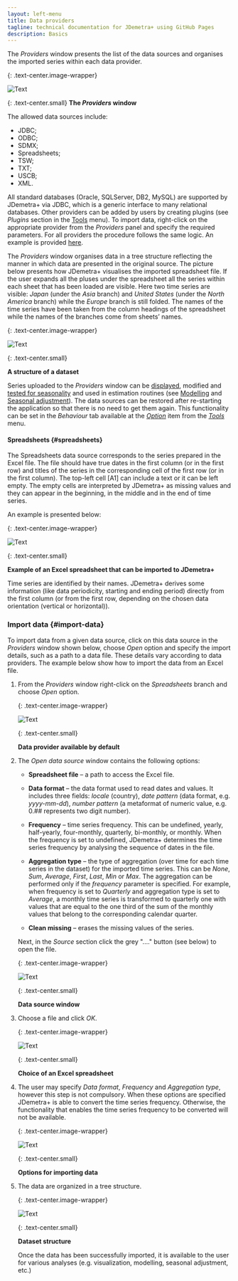 ```yaml
---
layout: left-menu
title: Data providers
tagline: technical documentation for JDemetra+ using GitHub Pages
description: Basics
---
```


The *Providers* window presents the list of the data sources and organises the imported series within each data provider.

{: .text-center.image-wrapper}

![Text](/assets/img/reference-manual/manual/A_Ref5.jpg)

{: .text-center.small}
**The *Providers* window**

The allowed data sources include:
* JDBC;
* ODBC;
* SDMX;
* Spreadsheets;
* TSW;
* TXT;
* USCB;
* XML.

All standard databases (Oracle, SQLServer, DB2, MySQL) are supported by
JDemetra+ via JDBC, which is a generic interface to many relational
databases. Other providers can be added by users by creating plugins
(see *Plugins* section in the [Tools](tools.html) menu). To import data, right-click on the appropriate
provider from the *Providers* panel and specify the required parameters.
For all providers the procedure follows the same logic. An example is provided [here](#import-data).

The *Providers* window organises data in a tree structure reflecting the
manner in which data are presented in the original source. The picture
below presents how JDemetra+ visualises the imported spreadsheet file.
If the user expands all the pluses under the spreadsheet all the series
within each sheet that has been loaded are visible. Here two time series
are visible: *Japan* (under the *Asia* branch) and *United States*
(under the *North America* branch) while the *Europe* branch is still
folded. The names of the time series have been taken from the column
headings of the spreadsheet while the names of the branches come from
sheets’ names.

{: .text-center.image-wrapper}

![Text](/assets/img/reference-manual/manual/A_Ref6.jpg)

{: .text-center.small}

**A structure of a dataset**

Series uploaded to the *Providers* window can be [displayed](../reference-manual/data-visualization.html), modified and [tested for seasonality](../case-studies/seasonalitytests.html)
and used in estimation routines (see [Modelling](modelling.html) and [Seasonal adjustment](sa.html)). 
The data sources can be restored after
re-starting the application so that there is no need to get them
again. This functionality can be set in the *Behaviour* tab available at
the [*Option*](../reference-manual/tools.html#options) item from the [*Tools*](../reference-manual/tools.html) menu.

#### Spreadsheets {#spreadsheets}

The Spreadsheets data source corresponds to the series prepared in the
Excel file. The file should have true dates in the first column (or in
the first row) and titles of the series in the corresponding cell of the
first row (or in the first column). The top-left cell \[A1\] can include
a text or it can be left empty. The empty cells are interpreted by
JDemetra+ as missing values and they can appear in the beginning, in the
middle and in the end of time series.

An example is presented below:

{: .text-center.image-wrapper}

![Text](/assets/img/reference-manual/manual/Aimage5.jpg)

{: .text-center.small}

**Example of an Excel spreadsheet that can be imported to JDemetra+**

Time series are identified by their names. JDemetra+ derives some
information (like data periodicity, starting and ending period) directly
from the first column (or from the first row, depending on the chosen
data orientation (vertical or horizontal)).

### Import data {#import-data}

To import data from a given data source, click on this data source in
the *Providers* window shown below, choose *Open* option and specify the
import details, such as a path to a data file. These details vary
according to data providers. The example below show how to import
the data from an Excel file.

1.  From the *Providers* window right-click on the *Spreadsheets* branch
    and choose *Open* option.

	{: .text-center.image-wrapper}

	![Text](/assets/img/reference-manual/manual/Aimage6.jpeg)

	{: .text-center.small}

	**Data provider available by default**

1.  The *Open data source* window contains the following options:

	-   **Spreadsheet file** – a path to access the Excel file.

	-   **Data format** – the data format used to read dates and values. It
    includes three fields: *locale* (country), *date pattern* (data
    format, e.g. *yyyy-mm-dd*), *number pattern* (a metaformat of
    numeric value, e.g. 0.\#\# represents two digit number).

	-   **Frequency** – time series frequency. This can be undefined, yearly,
    half-yearly, four-monthly, quarterly, bi-monthly, or monthly. When
    the frequency is set to undefined, JDemetra+ determines the time
    series frequency by analysing the sequence of dates in the file.

	-   **Aggregation type** – the type of aggregation (over time for each
    time series in the dataset) for the imported time series. This can
    be *None*, *Sum*, *Average*, *First*, *Last*, *Min* or *Max*. The
    aggregation can be performed only if the *frequency* parameter is
    specified. For example, when frequency is set to *Quarterly* and
    aggregation type is set to *Average*, a monthly time series is
    transformed to quarterly one with values that are equal to the one
    third of the sum of the monthly values that belong to the
    corresponding calendar quarter.

	-   **Clean missing** – erases the missing values of the series.

	Next, in the *Source* section click the grey "...." button (see below) to open the file.

	{: .text-center.image-wrapper}

	![Text](/assets/img/reference-manual/manual/Aimage7.jpeg)

	{: .text-center.small}

	**Data source window**

1.  Choose a file and click *OK*.

	{: .text-center.image-wrapper}

	![Text](/assets/img/reference-manual/manual/Aimage8.jpeg)

	{: .text-center.small}

	**Choice of an Excel spreadsheet**

1.  The user may specify *Data format*, *Frequency* and *Aggregation
    type*, however this step is not compulsory. When these options are
    specified JDemetra+ is able to convert the time series frequency.
    Otherwise, the functionality that enables the time series frequency to be converted 
     will not be available.

	{: .text-center.image-wrapper}

	![Text](/assets/img/reference-manual/manual/Aimage9.jpeg)

	{: .text-center.small}

	**Options for importing data**

1.  The data are organized in a tree structure.

	{: .text-center.image-wrapper}

	![Text](/assets/img/reference-manual/manual/Aimage10.jpeg)

	{: .text-center.small}

	**Dataset structure**

	Once the data has been successfully imported, it is available to the user for various analyses (e.g. visualization, modelling, seasonal adjustment, etc.)
